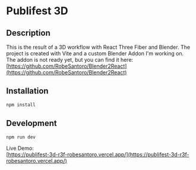 # Publifest 3D

## Description

This is the result of a 3D workflow with React Three Fiber and Blender. The project is created with Vite and a custom Blender Addon I'm working on. The addon is not ready yet, but you can find it here:
[https://github.com/RobeSantoro/Blender2React](https://github.com/RobeSantoro/Blender2React)


## Installation

```bash
npm install
```

## Development

```bash
npm run dev
```

Live Demo:  
[https://publifest-3d-r3f-robesantoro.vercel.app/](https://publifest-3d-r3f-robesantoro.vercel.app/)
